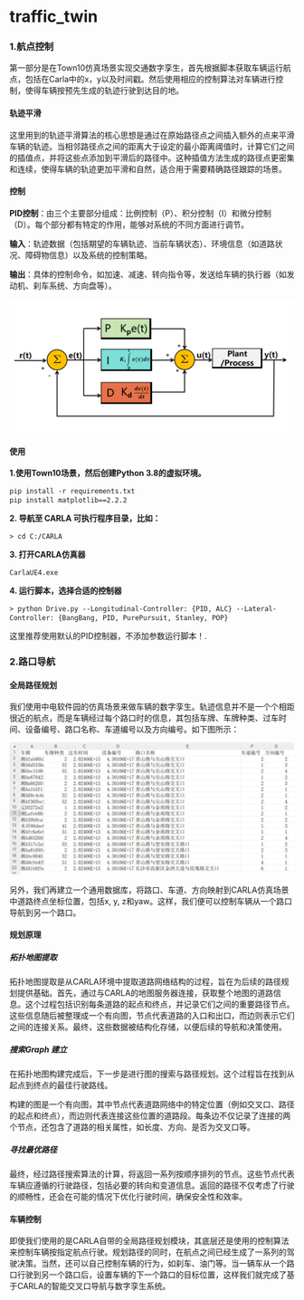 #                             traffic_twin

### 1.航点控制

第一部分是在Town10仿真场景实现交通数字孪生，首先根据脚本获取车辆运行航点，包括在Carla中的x，y以及时间戳。然后使用相应的控制算法对车辆进行控制，使得车辆按预先生成的轨迹行驶到达目的地。

#### 轨迹平滑

这里用到的轨迹平滑算法的核心思想是通过在原始路径点之间插入额外的点来平滑车辆的轨迹。当相邻路径点之间的距离大于设定的最小距离阈值时，计算它们之间的插值点，并将这些点添加到平滑后的路径中。这种插值方法生成的路径点更密集和连续，使得车辆的轨迹更加平滑和自然，适合用于需要精确路径跟踪的场景。

#### 控制

**PID控制**：由三个主要部分组成：比例控制（P）、积分控制（I）和微分控制（D）。每个部分都有特定的作用，能够对系统的不同方面进行调节。

**输入**：轨迹数据（包括期望的车辆轨迹、当前车辆状态）、环境信息（如道路状况、障碍物信息）以及系统的控制策略。

**输出**：具体的控制命令，如加速、减速、转向指令等，发送给车辆的执行器（如发动机、刹车系统、方向盘等）。

![](./img/pid.png)

#### 使用

**1.使用Town10场景，然后创建Python 3.8的虚拟环境。**

```
pip install -r requirements.txt
pip install matplotlib==2.2.2
```

**2. 导航至 CARLA 可执行程序目录，比如：**

```
> cd C:/CARLA
```

**3. 打开CARLA仿真器**

```
CarlaUE4.exe 
```

**4. 运行脚本，选择合适的控制器**

```
> python Drive.py --Longitudinal-Controller: {PID, ALC} --Lateral-Controller: {BangBang, PID, PurePursuit, Stanley, POP}
```

这里推荐使用默认的PID控制器，不添加参数运行脚本！.

### 2.路口导航

#### 全局路径规划

我们使用中电软件园的仿真场景来做车辆的数字孪生。轨迹信息并不是一个个相距很近的航点，而是车辆经过每个路口时的信息，其包括车牌、车牌种类、过车时间、设备编号、路口名称、车道编号以及方向编号。如下图所示：

![](./img/intersection_vehicle.jpg)

另外，我们再建立一个通用数据库，将路口、车道、方向映射到CARLA仿真场景中道路终点坐标位置，包括x, y, z和yaw。这样，我们便可以控制车辆从一个路口导航到另一个路口。

#### 规划原理

##### 拓扑地图提取

拓扑地图提取是从CARLA环境中提取道路网络结构的过程，旨在为后续的路径规划提供基础。首先，通过与CARLA的地图服务器连接，获取整个地图的道路信息。这个过程包括识别每条道路的起点和终点，并记录它们之间的重要路径节点。这些信息随后被整理成一个有向图，节点代表道路的入口和出口，而边则表示它们之间的连接关系。最终，这些数据被结构化存储，以便后续的导航和决策使用。

##### 搜索Graph 建立

在拓扑地图构建完成后，下一步是进行图的搜索与路径规划。这个过程旨在找到从起点到终点的最佳行驶路线。

构建的图是一个有向图，其中节点代表道路网络中的特定位置（例如交叉口、路径的起点和终点），而边则代表连接这些位置的道路段。每条边不仅记录了连接的两个节点，还包含了道路的相关属性，如长度、方向、是否为交叉口等。

##### 寻找最优路径

最终，经过路径搜索算法的计算，将返回一系列按顺序排列的节点。这些节点代表车辆应遵循的行驶路径，包括必要的转向和变道信息。返回的路径不仅考虑了行驶的顺畅性，还会在可能的情况下优化行驶时间，确保安全性和效率。

#### 车辆控制

即使我们使用的是CARLA自带的全局路径规划模块，其底层还是使用的控制算法来控制车辆按指定航点行驶。规划路径的同时，在航点之间已经生成了一系列的驾驶决策。当然，还可以自己控制车辆的行为，如刹车、油门等。当一辆车从一个路口行驶到另一个路口后，设置车辆的下一个路口的目标位置，这样我们就完成了基于CARLA的智能交叉口导航与数字孪生系统。



























